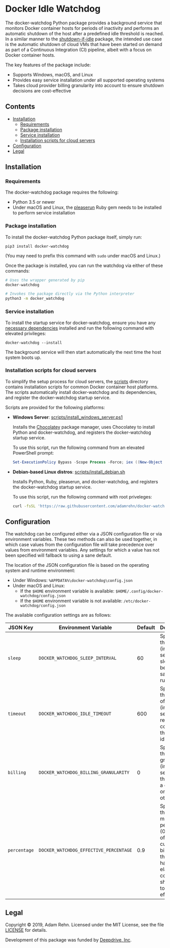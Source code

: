 Docker Idle Watchdog
====================

The docker-watchdog Python package provides a background service that monitors Docker container hosts for periods of inactivity and performs an automatic shutdown of the host after a predefined idle threshold is reached. In a similar manner to the [shutdown-if-idle](https://github.com/PolicyStat/shutdown-if-idle) package, the intended use case is the automatic shutdown of cloud VMs that have been started on demand as part of a Continuous Integration (CI) pipeline, albeit with a focus on Docker container hosts.

The key features of the package include:

- Supports Windows, macOS, and Linux
- Provides easy service installation under all supported operating systems
- Takes cloud provider billing granularity into account to ensure shutdown decisions are cost-effective


## Contents

- [Installation](#installation)
  - [Requirements](#requirements)
  - [Package installation](#package-installation)
  - [Service installation](#service-installation)
  - [Installation scripts for cloud servers](#installation-scripts-for-cloud-servers)
- [Configuration](#configuration)
- [Legal](#legal)


## Installation

### Requirements

The docker-watchdog package requires the following:

- Python 3.5 or newer
- Under macOS and Linux, the [pleaserun](https://github.com/jordansissel/pleaserun) Ruby gem needs to be installed to perform service installation

### Package installation

To install the docker-watchdog Python package itself, simply run:

```
pip3 install docker-watchdog
```

(You may need to prefix this command with `sudo` under macOS and Linux.)

Once the package is installed, you can run the watchdog via either of these commands:

```bash
# Uses the wrapper generated by pip
docker-watchdog

# Invokes the package directly via the Python interpreter
python3 -m docker_watchdog
```

### Service installation

To install the startup service for docker-watchdog, ensure you have any [necessary dependencies](#requirements) installed and run the following command with elevated privileges:

```
docker-watchdog --install
```

The background service will then start automatically the next time the host system boots up.

### Installation scripts for cloud servers

To simplify the setup process for cloud servers, the [scripts](https://github.com/adamrehn/docker-watchdog/blob/master/scripts/) directory contains installation scripts for common Docker container host platforms. The scripts automatically install docker-watchdog and its dependencies, and register the docker-watchdog startup service.

Scripts are provided for the following platforms:

- **Windows Server**: [scripts/install_windows_server.ps1](https://github.com/adamrehn/docker-watchdog/blob/master/scripts/install_windows_server.ps1)
  
  Installs the [Chocolatey](https://chocolatey.org/) package manager, uses Chocolatey to install Python and docker-watchdog, and registers the docker-watchdog startup service.
  
  To use this script, run the following command from an elevated PowerShell prompt:
  
  ```powershell
  Set-ExecutionPolicy Bypass -Scope Process -Force; iex ((New-Object System.Net.WebClient).DownloadString('https://raw.githubusercontent.com/adamrehn/docker-watchdog/master/scripts/install_windows_server.ps1'))
  ```

- **Debian-based Linux distros**: [scripts/install_debian.sh](https://github.com/adamrehn/docker-watchdog/blob/master/scripts/install_debian.sh)
  
  Installs Python, Ruby, pleaserun, and docker-watchdog, and registers the docker-watchdog startup service.
  
  To use this script, run the following command with root priveleges:
  
  ```bash
  curl -fsSL 'https://raw.githubusercontent.com/adamrehn/docker-watchdog/master/scripts/install_debian.sh' | bash
  ```


## Configuration

The watchdog can be configured either via a JSON configuration file or via environment variables. These two methods can also be used together, in which case values from the configuration file will take precedence over values from environment variables. Any settings for which a value has not been specified will fallback to using a sane default.

The location of the JSON configuration file is based on the operating system and runtime environment:

- Under Windows: `%APPDATA%\docker-watchdog\config.json`
- Under macOS and Linux:
  - If the `$HOME` environment variable is available: `$HOME/.config/docker-watchdog/config.json`
  - If the `$HOME` environment variable is not available: `/etc/docker-watchdog/config.json`

The available configuration settings are as follows:

|JSON Key     |Environment Variable                   |Default |Description                                                                                                                                   |
|-------------|---------------------------------------|--------|----------------------------------------------------------------------------------------------------------------------------------------------|
|`sleep`      |`DOCKER_WATCHDOG_SLEEP_INTERVAL`       |60      |Specifies the interval (in seconds) to sleep for between sampling runs.                                                                       |
|`timeout`    |`DOCKER_WATCHDOG_IDLE_TIMEOUT`         |600     |Specifies the period of inactivity (in seconds) required to consider the system idle.                                                         |
|`billing`    |`DOCKER_WATCHDOG_BILLING_GRANULARITY`  |0       |Specifies the billing granularity (in seconds) if the host is a cloud VM, or zero otherwise.                                                  |
|`percentage` |`DOCKER_WATCHDOG_EFFECTIVE_PERCENTAGE` |0.9     |Specifies the minimum percentage (0.0 to 1.0) of the current billing unit that must have elapsed to consider a shutdown to be cost-effective. |


## Legal

Copyright &copy; 2019, Adam Rehn. Licensed under the MIT License, see the file [LICENSE](https://github.com/adamrehn/docker-watchdog/blob/master/LICENSE) for details.

Development of this package was funded by [Deepdrive, Inc](https://deepdrive.io/).
